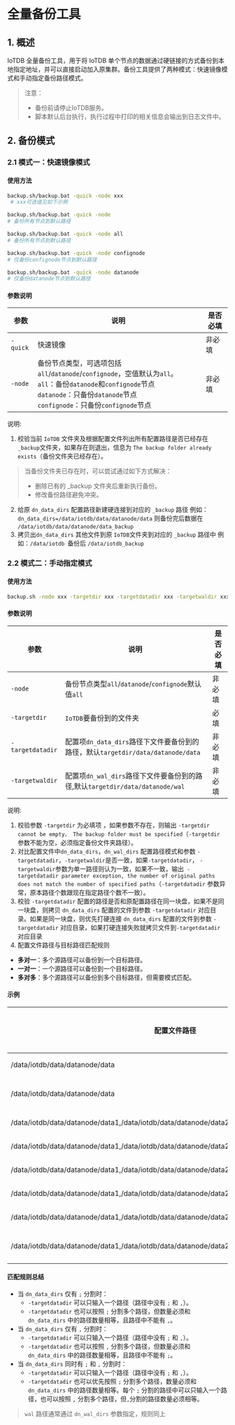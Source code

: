 <!--

    Licensed to the Apache Software Foundation (ASF) under one
    or more contributor license agreements.  See the NOTICE file
    distributed with this work for additional information
    regarding copyright ownership.  The ASF licenses this file
    to you under the Apache License, Version 2.0 (the
    "License"); you may not use this file except in compliance
    with the License.  You may obtain a copy of the License at
    
        http://www.apache.org/licenses/LICENSE-2.0
    
    Unless required by applicable law or agreed to in writing,
    software distributed under the License is distributed on an
    "AS IS" BASIS, WITHOUT WARRANTIES OR CONDITIONS OF ANY
    KIND, either express or implied.  See the License for the
    specific language governing permissions and limitations
    under the License.

-->

# 全量备份工具

## 1. 概述

IoTDB 全量备份工具，用于将 IoTDB 单个节点的数据通过硬链接的方式备份到本地指定地址，并可以直接启动加入原集群。备份工具提供了两种模式：快速镜像模式和手动指定备份路径模式。

> 注意：
>
> * 备份前请停止IoTDB服务。
> * 脚本默认后台执行，执行过程中打印的相关信息会输出到日志文件中。 

## 2. 备份模式

### 2.1 模式一：快速镜像模式

#### 使用方法

```Bash
backup.sh/backup.bat -quick -node xxx  
 # xxx可选值见如下示例

backup.sh/backup.bat -quick -node 
# 备份所有节点到默认路径 

backup.sh/backup.bat -quick -node all 
# 备份所有节点到默认路径 

backup.sh/backup.bat -quick -node confignode 
# 仅备份confignode节点到默认路径

backup.sh/backup.bat -quick -node datanode 
# 仅备份datanode节点到默认路径
```

#### 参数说明

| **参数** | **说明**                                                                                                                                                        | **是否必填** |
| ---------------- |---------------------------------------------------------------------------------------------------------------------------------------------------------------| -------------------- |
| `-quick`   | 快速镜像                                                                                                                                                          | 非必填             |
| `-node`    | 备份节点类型，可选项包括`all`/`datanode`/`confignode`，空值默认为`all`。 <br> `all`：备份`datanode`和`confignode`节点 <br>`datanode`：只备份`datanode`节点 <br> `confignode`：只备份`confignode`节点 | 非必填             |

说明:

1. 校验当前 `IoTDB` 文件夹及根据配置文件列出所有配置路径是否已经存在`_backup`文件夹，如果存在则退出，信息为 `The backup folder already exists`（备份文件夹已经存在）。
> 当备份文件夹已存在时，可以尝试通过如下方式解决：
> * 删除已有的 _backup 文件夹后重新执行备份。
> * 修改备份路径避免冲突。

2. 给原 `dn_data_dirs` 配置路径新建硬连接到对应的 `_backup` 路径 例如：`dn_data_dirs=/data/iotdb/data/datanode/data` 则备份完后数据在 `/data/iotdb/data/datanode/data_backup`
3. 拷贝出`dn_data_dirs` 其他文件到原 `IoTDB`文件夹到对应的 `_backup` 路径中 例如：`/data/iotdb `备份后 `/data/iotdb_backup`

### 2.2 模式二：手动指定模式

#### 使用方法

```Bash
backup.sh -node xxx -targetdir xxx -targetdatadir xxx -targetwaldir xxx
```

#### 参数说明
| **参数**       | **说明**                                                                           | **是否必填** |
| ---------------------- | ------------------------------------------------------------------------------------------ | -------------------- |
| `-node`          | 备份节点类型`all`/`datanode`/`confignode`默认值`all`                     | 非必填             |
| `-targetdir`     | `IoTDB`要备份到的文件夹                                                              | 必填               |
| `-targetdatadir` | 配置项`dn_data_dirs`路径下文件要备份到的路径，默认`targetdir/data/datanode/data` | 非必填             |
| `-targetwaldir`  | 配置项`dn_wal_dirs`路径下文件要备份到的路径,默认`targetdir/data/datanode/wal`    | 非必填             |


说明:

1. 校验参数 `-targetdir` 为必填项 ，如果参数不存在，则输出 `-targetdir cannot be empty， The backup folder must be specified`（`-targetdir` 参数不能为空，必须指定备份文件夹路径）。
2. 对比配置文件中`dn_data_dirs`，`dn_wal_dirs` 配置路径模式和参数 `-targetdatadir`，`-targetwaldir`是否一致，如果`-targetdatadir`， `-targetwaldir`参数为单一路径则认为一致，如果不一致，输出` -targetdatadir parameter exception, the number of original paths does not match the number of specified paths`（`-targetdatadir` 参数异常，原本路径个数跟现在指定路径个数不一致）。
3. 校验 `-targetdatadir` 配置的路径是否和原配置路径在同一块盘，如果不是同一块盘，则拷贝 `dn_data_dirs` 配置的文件到参数 `-targetdatadir` 对应目录。如果是同一块盘，则优先打硬连接 `dn_data_dirs` 配置的文件到参数 `-targetdatadir` 对应目录，如果打硬连接失败就拷贝文件到`-targetdatadir` 对应目录
4. 配置文件路径与目标路径匹配规则

* **多对一**：多个源路径可以备份到一个目标路径。
* **一对一**：一个源路径可以备份到一个目标路径。
* **多对多**：多个源路径可以备份到多个目标路径，但需要模式匹配。

#### 示例

| **配置文件路径**                                  | **参数 `-targetdatadir` 路径**           | **校验结果**            |
|--------------------------------|-----------------------------------------------------------|---------------------|
| /data/iotdb/data/datanode/data                                     | /data/iotdb\_backup/data/datanode/data                                                                                                                          | 一致                  |
| /data/iotdb/data/datanode/data                                                              | /data/iotdb\_backup/data/datanode/data1,/data/iotdb\_backup/data/datanode/data2                                                                                 | 不一致                 |
| /data/iotdb/data/datanode/data1,/data/iotdb/data/datanode/data2                             | /data/iotdb\_backup/data/datanode/data                                                                                                                          | 一致                  |
| /data/iotdb/data/datanode/data1,/data/iotdb/data/datanode/data2                             | /data/iotdb\_backup/data/datanode/data3,/data/iotdb\_backup/data/datanode/data4                                                                                 | 一致                  |
| /data/iotdb/data/datanode/data1,/data/iotdb/data/datanode/data2;/data/iotdb/data/datanode/data3 | /data/iotdb\_backup/data/datanode/data                                                                                                                          | 一致                  |
| /data/iotdb/data/datanode/data1,/data/iotdb/data/datanode/data2;/data/iotdb/data/datanode/data3 | /data/iotdb\_backup/data/datanode/data1;/data/iotdb\_backup/data/datanode/data1                                                                                 | 一致                  |
| /data/iotdb/data/datanode/data1,/data/iotdb/data/datanode/data2;/data/iotdb/data/datanode/data3 | /data/iotdb\_backup/data/datanode/data1,/data/iotdb\_backup/data/datanode/data3;/data/iotdb\_backup/data/datanode/data                                          | 一致                  |
| /data/iotdb/data/datanode/data1,/data/iotdb/data/datanode/data2;/data/iotdb/data/datanode/data3 | /data/iotdb\_backup/data/datanode/data1,/data/iotdb\_backup/data/datanode/data3;/data/iotdb\_backup/data/datanode/data1,/data/iotdb\_backup/data/datanode/data4 | 不一致                 |

#### 匹配规则总结

* 当 `dn_data_dirs` 仅有 `;` 分割时：
  * `-targetdatadir` 可以只输入一个路径（路径中没有 `;` 和 `,`）。
  * `-targetdatadir` 也可以按照 `;` 分割多个路径，但数量必须和 `dn_data_dirs` 中的路径数量相等，且路径中不能有 `,`。
* 当 `dn_data_dirs` 仅有 `,` 分割时：
  * `-targetdatadir` 可以只输入一个路径（路径中没有 `;` 和 `,`）。
  * `-targetdatadir` 也可以按照 `,` 分割多个路径，但数量必须和 `dn_data_dirs` 中的路径数量相等，且路径中不能有 `;`。
* 当 `dn_data_dirs` 同时有 `;` 和 `,` 分割时：
  * `-targetdatadir` 可以只输入一个路径（路径中没有 `;` 和 `,`）。
  * `-targetdatadir` 也可以优先按照 `;` 分割多个路径，数量必须和 `dn_data_dirs` 中的路径数量相等。每个 `;` 分割的路径中可以只输入一个路径，也可以按照 `,` 分割多个路径，但`,`分割的路径数量必须相等。

> `wal` 路径通常通过 `dn_wal_dirs` 参数指定，规则同上
